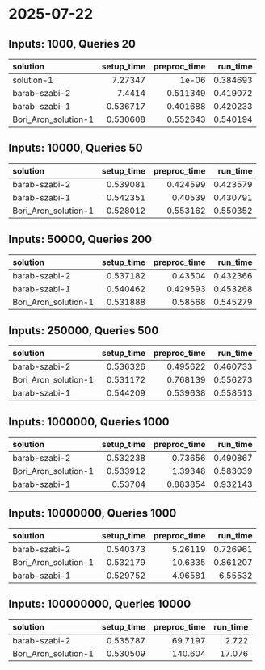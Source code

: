# 2025-07-22

## Inputs: 1000, Queries 20

| solution             |   setup_time |   preproc_time |   run_time |
|:---------------------|-------------:|---------------:|-----------:|
| solution-1           |     7.27347  |       1e-06    |   0.384693 |
| barab-szabi-2        |     7.4414   |       0.511349 |   0.419072 |
| barab-szabi-1        |     0.536717 |       0.401688 |   0.420233 |
| Bori_Aron_solution-1 |     0.530608 |       0.552643 |   0.540194 |

## Inputs: 10000, Queries 50

| solution             |   setup_time |   preproc_time |   run_time |
|:---------------------|-------------:|---------------:|-----------:|
| barab-szabi-2        |     0.539081 |       0.424599 |   0.423579 |
| barab-szabi-1        |     0.542351 |       0.40539  |   0.430791 |
| Bori_Aron_solution-1 |     0.528012 |       0.553162 |   0.550352 |

## Inputs: 50000, Queries 200

| solution             |   setup_time |   preproc_time |   run_time |
|:---------------------|-------------:|---------------:|-----------:|
| barab-szabi-2        |     0.537182 |       0.43504  |   0.432366 |
| barab-szabi-1        |     0.540462 |       0.429593 |   0.453268 |
| Bori_Aron_solution-1 |     0.531888 |       0.58568  |   0.545279 |

## Inputs: 250000, Queries 500

| solution             |   setup_time |   preproc_time |   run_time |
|:---------------------|-------------:|---------------:|-----------:|
| barab-szabi-2        |     0.536326 |       0.495622 |   0.460733 |
| Bori_Aron_solution-1 |     0.531172 |       0.768139 |   0.556273 |
| barab-szabi-1        |     0.544209 |       0.539638 |   0.558513 |

## Inputs: 1000000, Queries 1000

| solution             |   setup_time |   preproc_time |   run_time |
|:---------------------|-------------:|---------------:|-----------:|
| barab-szabi-2        |     0.532238 |       0.73656  |   0.490867 |
| Bori_Aron_solution-1 |     0.533912 |       1.39348  |   0.583039 |
| barab-szabi-1        |     0.53704  |       0.883854 |   0.932143 |

## Inputs: 10000000, Queries 1000

| solution             |   setup_time |   preproc_time |   run_time |
|:---------------------|-------------:|---------------:|-----------:|
| barab-szabi-2        |     0.540373 |        5.26119 |   0.726961 |
| Bori_Aron_solution-1 |     0.532179 |       10.6335  |   0.861207 |
| barab-szabi-1        |     0.529752 |        4.96581 |   6.55532  |

## Inputs: 100000000, Queries 10000

| solution             |   setup_time |   preproc_time |   run_time |
|:---------------------|-------------:|---------------:|-----------:|
| barab-szabi-2        |     0.535787 |        69.7197 |      2.722 |
| Bori_Aron_solution-1 |     0.530509 |       140.604  |     17.076 |